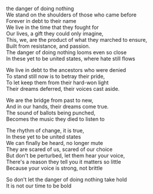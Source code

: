 the danger of doing nothing  
We stand on the shoulders of those who came before  
Forever in debt to their name  
We live in the time that they fought for  
Our lives, a gift they could only imagine,  
This, we, are the product of what they marched to ensure,  
Built from resistance, and passion.  
The danger of doing nothing looms even so close  
In these yet to be united states, where hate still flows  

We live in debt to the ancestors who were denied  
To stand still now is to betray their pride,  
To let keep them from their hard-won light  
Their dreams deferred, their voices cast aside.  

We are the bridge from past to new,  
And in our hands, their dreams come true.  
The sound of ballots being punched,  
Becomes the music they died to listen to  

The rhythm of change, it is true,  
In these yet to be united states  
We can finally be heard, no longer mute  
They are scared of us, scared of our choice  
But don't be perturbed, let them hear your voice,  
There's a reason they tell you it matters so little  
Because your voice is strong, not brittle  

So don't let the danger of doing nothing take hold  
It is not our time to be bold  